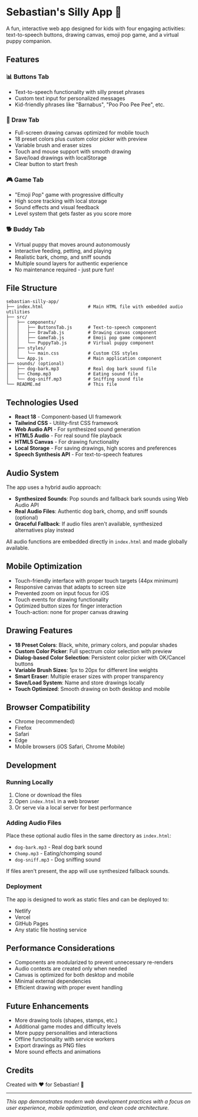 # Sebastian's Silly App 🎉

A fun, interactive web app designed for kids with four engaging activities: text-to-speech buttons, drawing canvas, emoji pop game, and a virtual puppy companion.

## Features

### 📊 Buttons Tab
- Text-to-speech functionality with silly preset phrases
- Custom text input for personalized messages
- Kid-friendly phrases like "Barnabus", "Poo Poo Pee Pee", etc.

### 🎨 Draw Tab
- Full-screen drawing canvas optimized for mobile touch
- 18 preset colors plus custom color picker with preview
- Variable brush and eraser sizes
- Touch and mouse support with smooth drawing
- Save/load drawings with localStorage
- Clear button to start fresh

### 🎮 Game Tab
- "Emoji Pop" game with progressive difficulty
- High score tracking with local storage
- Sound effects and visual feedback
- Level system that gets faster as you score more

### 🐕 Buddy Tab
- Virtual puppy that moves around autonomously
- Interactive feeding, petting, and playing
- Realistic bark, chomp, and sniff sounds
- Multiple sound layers for authentic experience
- No maintenance required - just pure fun!

## File Structure

```
sebastian-silly-app/
├── index.html                 # Main HTML file with embedded audio utilities
├── src/
│   ├── components/
│   │   ├── ButtonsTab.js      # Text-to-speech component
│   │   ├── DrawTab.js         # Drawing canvas component
│   │   ├── GameTab.js         # Emoji pop game component
│   │   └── PuppyTab.js        # Virtual puppy component
│   ├── styles/
│   │   └── main.css           # Custom CSS styles
│   └── App.js                 # Main application component
├── sounds/ (optional)
│   ├── dog-bark.mp3           # Real dog bark sound file
│   ├── Chomp.mp3              # Eating sound file
│   └── dog-sniff.mp3          # Sniffing sound file
└── README.md                  # This file
```

## Technologies Used

- **React 18** - Component-based UI framework
- **Tailwind CSS** - Utility-first CSS framework
- **Web Audio API** - For synthesized sound generation
- **HTML5 Audio** - For real sound file playback
- **HTML5 Canvas** - For drawing functionality
- **Local Storage** - For saving drawings, high scores and preferences
- **Speech Synthesis API** - For text-to-speech features

## Audio System

The app uses a hybrid audio approach:
- **Synthesized Sounds**: Pop sounds and fallback bark sounds using Web Audio API
- **Real Audio Files**: Authentic dog bark, chomp, and sniff sounds (optional)
- **Graceful Fallback**: If audio files aren't available, synthesized alternatives play instead

All audio functions are embedded directly in `index.html` and made globally available.

## Mobile Optimization

- Touch-friendly interface with proper touch targets (44px minimum)
- Responsive canvas that adapts to screen size
- Prevented zoom on input focus for iOS
- Touch events for drawing functionality
- Optimized button sizes for finger interaction
- Touch-action: none for proper canvas drawing

## Drawing Features

- **18 Preset Colors**: Black, white, primary colors, and popular shades
- **Custom Color Picker**: Full spectrum color selection with preview
- **Dialog-based Color Selection**: Persistent color picker with OK/Cancel buttons
- **Variable Brush Sizes**: 1px to 20px for different line weights
- **Smart Eraser**: Multiple eraser sizes with proper transparency
- **Save/Load System**: Name and store drawings locally
- **Touch Optimized**: Smooth drawing on both desktop and mobile

## Browser Compatibility

- Chrome (recommended)
- Firefox
- Safari
- Edge
- Mobile browsers (iOS Safari, Chrome Mobile)

## Development

### Running Locally

1. Clone or download the files
2. Open `index.html` in a web browser
3. Or serve via a local server for best performance

### Adding Audio Files

Place these optional audio files in the same directory as `index.html`:
- `dog-bark.mp3` - Real dog bark sound
- `Chomp.mp3` - Eating/chomping sound  
- `dog-sniff.mp3` - Dog sniffing sound

If files aren't present, the app will use synthesized fallback sounds.

### Deployment

The app is designed to work as static files and can be deployed to:
- Netlify
- Vercel
- GitHub Pages
- Any static file hosting service

## Performance Considerations

- Components are modularized to prevent unnecessary re-renders
- Audio contexts are created only when needed
- Canvas is optimized for both desktop and mobile
- Minimal external dependencies
- Efficient drawing with proper event handling

## Future Enhancements

- More drawing tools (shapes, stamps, etc.)
- Additional game modes and difficulty levels
- More puppy personalities and interactions
- Offline functionality with service workers
- Export drawings as PNG files
- More sound effects and animations

## Credits

Created with ❤️ for Sebastian! 🎈

---

*This app demonstrates modern web development practices with a focus on user experience, mobile optimization, and clean code architecture.*